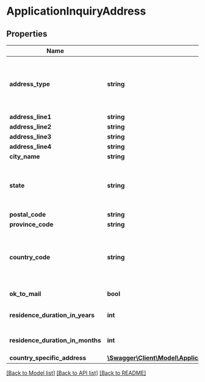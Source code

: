 # ApplicationInquiryAddress

## Properties
Name | Type | Description | Notes
------------ | ------------- | ------------- | -------------
**address_type** | **string** | Type of address. This is a reference data field. Please use /v1/apac/utilities/referenceData/{addressType} resource to get valid value of this field with description. You can use addressType field name as the referenceCode parameter to retrieve the values. | [optional] 
**address_line1** | **string** | Address line 1 | [optional] 
**address_line2** | **string** | Address line 2 | [optional] 
**address_line3** | **string** | Address line 3 | [optional] 
**address_line4** | **string** | Address line 4 | [optional] 
**city_name** | **string** | City | [optional] 
**state** | **string** | State.This is a reference data field. Please use /v1/apac/utilities/referenceData/{addressState} resource to get valid value of this field with description. You can use addressState field name as the referenceCode parameter to retrieve the values. | [optional] 
**postal_code** | **string** | Postal/ZIP code | [optional] 
**province_code** | **string** | Province code | [optional] 
**country_code** | **string** | ISO country code. This is a reference data field. Please use /v1/apac/utilities/referenceData/{country} resource to get valid value of this field with description. You can use countryCode field name as the referenceCode parameter to retrieve the values. | [optional] 
**ok_to_mail** | **bool** | Applicant&#x27;s consent for receiving mail. Valid values: true and false | [optional] 
**residence_duration_in_years** | **int** | Applicant&#x27;s residence duration in the current address in years. Applicable only for residential address. | [optional] 
**residence_duration_in_months** | **int** | Applicant&#x27;s residence duration in the current address in months. Applicable only for residential address. | [optional] 
**country_specific_address** | [**\Swagger\Client\Model\ApplicationInquiryCountrySpecificAddress**](ApplicationInquiryCountrySpecificAddress.md) |  | [optional] 

[[Back to Model list]](../../README.md#documentation-for-models) [[Back to API list]](../../README.md#documentation-for-api-endpoints) [[Back to README]](../../README.md)

